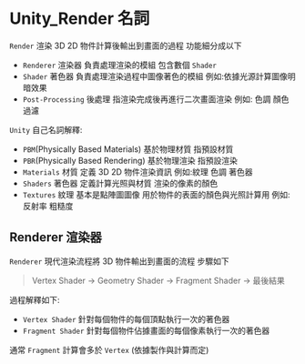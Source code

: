 # Unity_Render 名詞

`Render` 渲染 3D 2D 物件計算後輸出到畫面的過程 功能細分成以下
- `Renderer` 渲染器 負責處理渲染的模組 包含數個 `Shader`
- `Shader` 著色器 負責處理渲染過程中圖像著色的模組 例如:依據光源計算圖像明暗效果
- `Post-Processing` 後處理 指渲染完成後再進行二次畫面渲染 例如: 色調 顏色過濾

`Unity` 自己名詞解釋:
- `PBM`(Physically Based Materials) 基於物理材質 指預設材質
- `PBR`(Physically Based Rendering) 基於物理渲染 指預設渲染
- `Materials` 材質 定義 3D 2D 物件渲染資訊 例如:紋理 色調 著色器
- `Shaders` 著色器 定義計算光照與材質 渲染的像素的顏色
- `Textures` 紋理 基本是點陣圖圖像 用於物件的表面的顏色與光照計算用 例如:反射率 粗糙度

## Renderer 渲染器

`Renderer` 現代渲染流程將 3D 物件輸出到畫面的流程 步驟如下
> Vertex Shader → Geometry Shader → Fragment Shader → 最後結果

過程解釋如下:
- `Vertex Shader` 針對每個物件的每個頂點執行一次的著色器
- `Fragment Shader` 針對每個物件佔據畫面的每個像素執行一次的著色器

通常 `Fragment` 計算會多於 `Vertex` (依據製作與計算而定)
